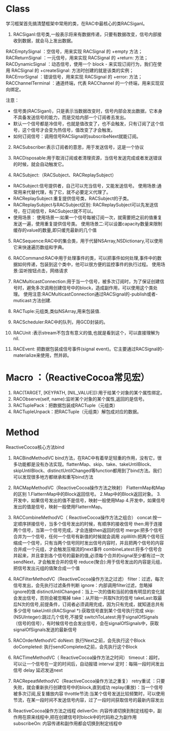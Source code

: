 #  Class
学习框架首先搞清楚框架中常用的类，在RAC中最核心的类RACSiganl。
1. RACSiganl:信号类,一般表示将来有数据传递，只要有数据改变，信号内部接收到数据，就会马上发出数据。

RACEmptySignal ：空信号，用来实现 RACSignal 的 +empty 方法；
RACReturnSignal ：一元信号，用来实现 RACSignal 的 +return: 方法；
RACDynamicSignal ：动态信号，使用一个 block - 来实现订阅行为，我们在使用 RACSignal 的 +createSignal: 方法时创建的就是该类的实例；
RACErrorSignal ：错误信号，用来实现 RACSignal 的 +error: 方法；
RACChannelTerminal ：通道终端，代表 RACChannel 的一个终端，用来实现双向绑定。

注意：
* 信号类(RACSiganl)，只是表示当数据改变时，信号内部会发出数据，它本身不具备发送信号的能力，而是交给内部一个订阅者去发出。
* 默认一个信号都是冷信号，也就是值改变了，也不会触发，只有订阅了这个信号，这个信号才会变为热信号，值改变了才会触发。
* 如何订阅信号：调用信号RACSignal的subscribeNext就能订阅。


2. RACSubscriber:表示订阅者的意思，用于发送信号，这是一个协议 

3. RACDisposable:用于取消订阅或者清理资源，当信号发送完成或者发送错误的时候，就会自动触发它。

4. RACSubject:（RACSubject、RACReplaySubject）
* RACSubject:信号提供者，自己可以充当信号，又能发送信号。 
  使用场景:通常用来代替代理，有了它，就不必要定义代理了。
* RACReplaySubject:重复提供信号类，RACSubject的子类。
* RACReplaySubject与RACSubject区别:
  RACReplaySubject可以先发送信号，在订阅信号，RACSubject就不可以。
* 使用场景：
  使用场景一:如果一个信号每被订阅一次，就需要把之前的值重复发送一遍，使用重复提供信号类。
  使用场景二:可以设置capacity数量来限制缓存的value的数量,即只缓充最新的几个值
  
5. RACSequence:RAC中的集合类，用于代替NSArray,NSDictionary,可以使用它来快速遍历数组和字典。
  
6. RACCommand:RAC中用于处理事件的类，可以把事件如何处理,事件中的数据如何传递，包装到这个类中，他可以很方便的监控事件的执行过程。
  使用场景:监听按钮点击，网络请求
  
7. RACMulticastConnection:用于当一个信号，被多次订阅时，为了保证创建信号时，避免多次调用创建信号中的block，造成副作用，可以使用这个类处理。
  使用注意:RACMulticastConnection通过RACSignal的-publish或者-muticast:方法创建.
  
8. RACTuple:元组类,类似NSArray,用来包装值.
9. RACScheduler:RAC中的队列，用GCD封装的。
10. RACUnit :表⽰stream不包含有意义的值,也就是看到这个，可以直接理解为nil.
11. RACEvent: 把数据包装成信号事件(signal event)。它主要通过RACSignal的-materialize来使用，然并卵。

# Macro ：（ReactiveCocoa常见宏）
1. RAC(TARGET, [KEYPATH, [NIL_VALUE]]):用于给某个对象的某个属性绑定。
2. RACObserve(self, name):监听某个对象的某个属性,返回的是信号。
3. RACTuplePack：把数据包装成RACTuple（元组类）
4. RACTupleUnpack：把RACTuple（元组类）解包成对应的数据。

#  Method
ReactiveCocoa核心方法bind

1. RACBindMethodVC
bind方法，在RAC中有着举足轻重的作用，没有它，很多功能都是没有办法实现。flattenMap、skip、take、takeUntilBlock、skipUntilBlock、distinctUntilChanged等function都用到了bind方法。我们可以发现很多地方都继承和重写bind方法

2.  RACMapMethodVC（ReactiveCocoa操作方法之映射）
FlatternMap和Map的区别
1.FlatternMap中的Block返回信号。
2.Map中的Block返回对象。
3.开发中，如果信号发出的值不是信号，映射一般使用Map
4.开发中，如果信号发出的值是信号，映射一般使用FlatternMap。

3. RACCombineMethodVC（ ReactiveCocoa操作方法之组合）
concat:按一定顺序拼接信号，当多个信号发出的时候，有顺序的接收信号
then:用于连接两个信号，当第一个信号完成，才会连接then返回的信号
merge:把多个信号合并为一个信号，任何一个信号有新值的时候就会调用
zipWith:把两个信号压缩成一个信号，只有当两个信号同时发出信号内容时，并且把两个信号的内容合并成一个元组，才会触发压缩流的next事件
combineLatest:将多个信号合并起来，并且拿到各个信号的最新的值,必须每个合并的signal至少都有过一次sendNext，才会触发合并的信号
reduce(聚合):用于信号发出的内容是元组，把信号发出元组的值聚合成一个值

4. RACFilterMethodVC（ReactiveCocoa操作方法之过滤）
filter：过滤，每次信号发出，会先执行过滤条件判断
ignore：内部调用filter过滤，忽略掉ignore的值
distinctUntilChanged：当上一次的值和当前的值有明显的变化就会发出信号，否则会被忽略掉
take：从开始一共取N次的信号
takeLast:取最后N次的信号,前提条件，订阅者必须调用完成，因为只有完成，就知道总共有多少信号
takeUntil:(RACSignal *):获取信号直到某个信号执行完成
skip:(NSUInteger):跳过几个信号,不接受
switchToLatest:用于signalOfSignals（信号的信号），有时候信号也会发出信号，会在signalOfSignals中，获取signalOfSignals发送的最新信号

5. RACOrderMethodVC
doNext: 执行Next之前，会先执行这个Block
doCompleted: 执行sendCompleted之前，会先执行这个Block

6. RACTimeMethodVC（ ReactiveCocoa操作方法之时间）
timeout：超时，可以让一个信号在一定的时间后，自动报错
interval 定时：每隔一段时间发出信号
delay 延迟发送next

7. RACRepeatMethodVC（ReactiveCocoa操作方法之重复）
retry重试 ：只要失败，就会重新执行创建信号中的block,直到成功
replay(重放)：当一个信号被多次订阅,反复播放内容
throttle节流:当某个信号发送比较频繁时，可以使用节流，在某一段时间不发送信号内容，过了一段时间获取信号的最新内容发出

8. ReactiveCocoa操作方法之线程
deliverOn: 内容传递切换到制定线程中，副作用在原来线程中,把在创建信号时block中的代码称之为副作用
subscribeOn: 内容传递和副作用都会切换到制定线程中
